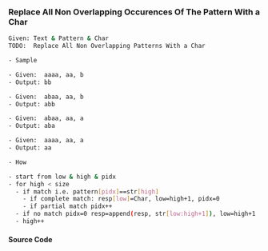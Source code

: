 ### Replace All Non Overlapping Occurences Of The Pattern With a Char

```bash
Given: Text & Pattern & Char
TODO:  Replace All Non Overlapping Patterns With a Char
```

```bash
- Sample

- Given:  aaaa, aa, b
- Output: bb

- Given:  abaa, aa, b
- Output: abb

- Given:  abaa, aa, a
- Output: aba

- Given:  aaaa, aa, a
- Output: aa
```

```bash
- How

- start from low & high & pidx
- for high < size
  - if match i.e. pattern[pidx]==str[high]
    - if complete match: resp[low]=Char, low=high+1, pidx=0
    - if partial match pidx++
  - if no match pidx=0 resp=append(resp, str[low:high+1]), low=high+1
  - high++
```

#### Source Code
```go
```
